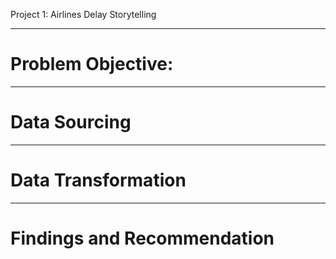 
 

Project 1: Airlines Delay Storytelling

---
# Problem Objective:   



---
# Data Sourcing





---
# Data Transformation



---
# Findings and Recommendation

